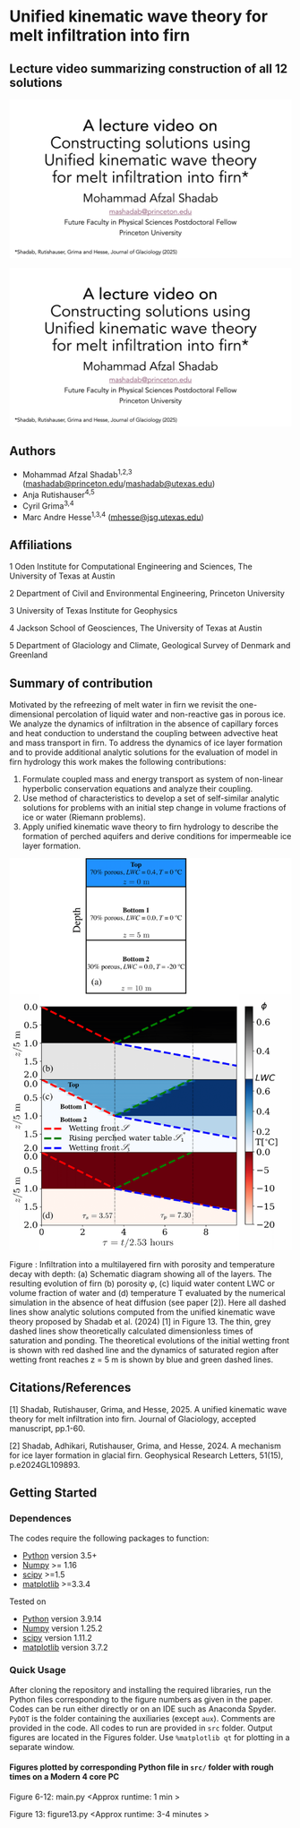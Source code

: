 # Unified kinematic wave theory for melt infiltration into firn

## Lecture video summarizing construction of all 12 solutions
[![Watch the lecture video](./Figures/Lecture_video.jpg)](./Lecture_video.mp4)

[![Watch the lecture video](./Figures/Lecture_video.jpg)](https://www.youtube.com/watch?v=Rkk2JMgiuZQ)

## Authors
- Mohammad Afzal Shadab<sup>1,2,3</sup> (mashadab@princeton.edu/mashadab@utexas.edu)
- Anja Rutishauser<sup>4,5</sup>
- Cyril Grima<sup>3,4</sup>
- Marc Andre Hesse<sup>1,3,4</sup> (mhesse@jsg.utexas.edu)

## Affiliations
1 Oden Institute for Computational Engineering and Sciences, The University of Texas at Austin

2 Department of Civil and Environmental Engineering, Princeton University

3 University of Texas Institute for Geophysics   

4 Jackson School of Geosciences, The University of Texas at Austin

5 Department of Glaciology and Climate, Geological Survey of Denmark and Greenland

## Summary of contribution
Motivated by the refreezing of melt water in firn we revisit the one-dimensional percolation of liquid water and non-reactive gas in porous ice. We analyze the dynamics of infiltration in the absence of capillary forces and heat conduction to understand the coupling between advective heat and mass transport in firn. To address the dynamics of ice layer formation and to provide additional analytic solutions for the evaluation of model in firn hydrology this work makes the following contributions:

1. Formulate coupled mass and energy transport as system of non-linear hyperbolic conservation equations and analyze their coupling.
2. Use method of characteristics to develop a set of self-similar analytic solutions for problems with an initial step change in volume fractions of ice or water (Riemann problems). 
3. Apply unified kinematic wave theory to firn hydrology to describe the formation of perched aquifers and derive conditions for impermeable ice layer formation.

<p align="center">
<img src="./Cover/cover.png" height="700">
</p>
Figure : Infiltration into a multilayered firn with porosity and temperature decay with depth: (a) Schematic diagram showing all of the layers. The resulting evolution of firn (b) porosity φ, (c) liquid water content LWC or volume fraction of water and (d) temperature T evaluated by the numerical simulation in the absence of heat diffusion (see paper [2]). Here all dashed lines show analytic solutions computed from the unified kinematic wave theory proposed by Shadab et al. (2024) [1] in Figure 13. The thin, grey dashed lines show theoretically calculated dimensionless times of saturation and ponding. The theoretical evolutions of the initial wetting front is shown with red dashed line  and the dynamics of saturated region after wetting front reaches z = 5 m is shown by blue and green dashed lines.


## Citations/References
[1] Shadab, Rutishauser, Grima, and Hesse, 2025. A unified kinematic wave theory for melt infiltration into firn. Journal of Glaciology, accepted manuscript, pp.1-60.

[2] Shadab, Adhikari, Rutishauser, Grima, and Hesse, 2024. A mechanism for ice layer formation in glacial firn. Geophysical Research Letters, 51(15), p.e2024GL109893.

## Getting Started
### Dependences

The codes require the following packages to function:
- [Python](https://www.python.org/) version 3.5+
- [Numpy](http://www.numpy.org/) >= 1.16
- [scipy](https://www.scipy.org/) >=1.5
- [matplotlib](https://matplotlib.org/) >=3.3.4

Tested on
- [Python](https://www.python.org/) version 3.9.14
- [Numpy](http://www.numpy.org/) version 1.25.2
- [scipy](https://www.scipy.org/) version 1.11.2
- [matplotlib](https://matplotlib.org/) version 3.7.2


### Quick Usage
After cloning the repository and installing the required libraries, run the Python files corresponding to the figure numbers as given in the paper. Codes can be run either directly or on an IDE such as Anaconda Spyder. `PyDOT` is the folder containing the auxiliaries (except `aux`). Comments are provided in the code. All codes to run are provided in `src` folder. Output figures are located in the Figures folder. Use `%matplotlib qt` for plotting in a separate window.

#### Figures plotted by corresponding Python file in `src/` folder with rough times on a Modern 4 core PC
Figure 6-12: main.py   <Approx runtime: 1 min >

Figure   13: figure13.py   <Approx runtime: 3-4 minutes >
